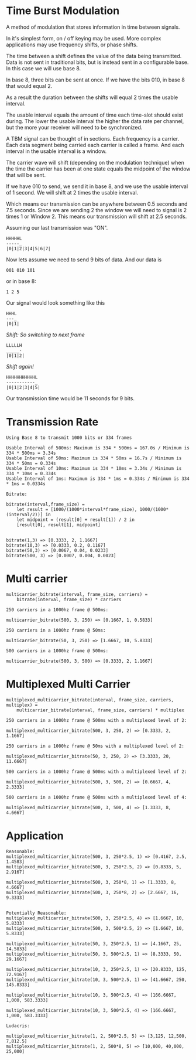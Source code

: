 # Time Burst Modulation

A method of modulation that stores information in time between signals.

In it's simplest form, on / off keying may be used. More complex applications may use frequency shifts, or phase shifts.

The time between a shift defines the value of the data being transmitted. Data is not sent in traditional bits, but is instead sent in a configurable base. In this case we will use base 8.

In base 8, three bits can be sent at once. If we have the bits 010, in base 8 that would equal 2.

As a result the duration between the shifts will equal 2 times the usable interval.

The usable interval equals the amount of time each time-slot should exist during. The lower the usable interval the higher the data rate per channel, but the more your receiver will need to be synchronized.

A TBM signal can be thought of in sections. Each frequency is a carrier. Each data segment being carried each carrier is called a frame. And each interval in the usable interval is a window.

The carrier wave will shift (depending on the modulation technique) when the time the carrier has been at one state equals the midpoint of the window that will be sent.

If we have 010 to send, we send it in base 8, and we use the usable interval of 1 second. We will shift at 2 times the usable interval.

Which means our transmission can be anywhere between 0.5 seconds and 7.5 seconds. Since we are sending 2 the window we will need to signal is 2 times 1 or Window 2. This means our transmission will shift at 2.5 seconds.

Assuming our last transmission was "ON".
```
HHHHHL
-----_
|0|1|2|3|4|5|6|7|
```
Now lets assume we need to send 9 bits of data. And our data is
```
001 010 101
```
or in base 8:
```
1 2 5
```
Our signal would look something like this
```
HHHL
---_
|0|1| 
```
*Shift: So switching to next frame*
```
LLLLLH
_____-
|0|1|2|
```
*Shift again!*
```
HHHHHHHHHHHL
-----------_
|0|1|2|3|4|5|
```

Our transmission time would be 11 seconds for 9 bits.

# Transmission Rate
```
Using Base 8 to transmit 1000 bits or 334 frames

Usable Interval of 500ms: Maximum is 334 * 500ms = 167.0s / Minimum is 334 * 500ms = 3.34s
Usable Interval of 50ms: Maximum is 334 * 50ms = 16.7s / Minimum is 334 * 50ms = 0.334s
Usable Interval of 10ms: Maximum is 334 * 10ms = 3.34s / Minimum is 334 * 10ms = 0.334s
Usable Interval of 1ms: Maximum is 334 * 1ms = 0.334s / Minimum is 334 * 1ms = 0.0334s

Bitrate: 

bitrate(interval,frame_size) = 
    let result = [1000/(1000*interval*frame_size), 1000/(1000*(interval/2))] in
    let midpoint = (result[0] + result[1]) / 2 in
    [result[0], result[1], midpoint]


bitrate(1,3) => [0.3333, 2, 1.1667]
bitrate(10,3) => [0.0333, 0.2, 0.1167]
bitrate(50,3) => [0.0067, 0.04, 0.0233]
bitrate(500, 3) => [0.0007, 0.004, 0.0023]
```

# Multi carrier
```
multicarrier_bitrate(interval, frame_size, carriers) =
    bitrate(interval, frame_size) * carriers 

250 carriers in a 1000hz frame @ 500ms: 

multicarrier_bitrate(500, 3, 250) => [0.1667, 1, 0.5833]

250 carriers in a 1000hz frame @ 50ms:

multicarrier_bitrate(50, 3, 250) => [1.6667, 10, 5.8333]

500 carriers in a 1000hz frame @ 500ms:

multicarrier_bitrate(500, 3, 500) => [0.3333, 2, 1.1667]
```
# Multiplexed Multi Carrier
```
multiplexed_multicarrier_bitrate(interval, frame_size, carriers, multiplex) =
    multicarrier_bitrate(interval, frame_size, carriers) * multiplex 

250 carriers in a 1000hz frame @ 500ms with a multiplexed level of 2:

multiplexed_multicarrier_bitrate(500, 3, 250, 2) => [0.3333, 2, 1.1667]

250 carriers in a 1000hz frame @ 50ms with a multiplexed level of 2:

multiplexed_multicarrier_bitrate(50, 3, 250, 2) => [3.3333, 20, 11.6667]

500 carriers in a 1000hz frame @ 500ms with a multiplexed level of 2:

multiplexed_multicarrier_bitrate(500, 3, 500, 2) => [0.6667, 4, 2.3333]

500 carriers in a 1000hz frame @ 500ms with a multiplexed level of 4:

multiplexed_multicarrier_bitrate(500, 3, 500, 4) => [1.3333, 8, 4.6667]
```

# Application
```
Reasonable:
multiplexed_multicarrier_bitrate(500, 3, 250*2.5, 1) => [0.4167, 2.5, 1.4583]
multiplexed_multicarrier_bitrate(500, 3, 250*2.5, 2) => [0.8333, 5, 2.9167]

multiplexed_multicarrier_bitrate(500, 3, 250*8, 1) => [1.3333, 8, 4.6667]
multiplexed_multicarrier_bitrate(500, 3, 250*8, 2) => [2.6667, 16, 9.3333]


Potentially Reasonable:
multiplexed_multicarrier_bitrate(500, 3, 250*2.5, 4) => [1.6667, 10, 5.8333]
multiplexed_multicarrier_bitrate(500, 3, 500*2.5, 2) => [1.6667, 10, 5.8333]

multiplexed_multicarrier_bitrate(50, 3, 250*2.5, 1) => [4.1667, 25, 14.5833]
multiplexed_multicarrier_bitrate(50, 3, 500*2.5, 1) => [8.3333, 50, 29.1667]

multiplexed_multicarrier_bitrate(10, 3, 250*2.5, 1) => [20.8333, 125, 72.9167]
multiplexed_multicarrier_bitrate(10, 3, 500*2.5, 1) => [41.6667, 250, 145.8333]

multiplexed_multicarrier_bitrate(10, 3, 500*2.5, 4) => [166.6667, 1,000, 583.3333]

multiplexed_multicarrier_bitrate(10, 3, 500*2.5, 4) => [166.6667, 1,000, 583.3333]

Ludacris:

multiplexed_multicarrier_bitrate(1, 2, 500*2.5, 5) => [3,125, 12,500, 7,812.5]
multiplexed_multicarrier_bitrate(1, 2, 500*8, 5) => [10,000, 40,000, 25,000]
```

